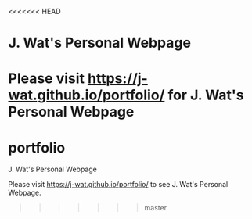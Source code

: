 <<<<<<< HEAD
# J. Wat's Personal Webpage
Please visit https://j-wat.github.io/portfolio/ for J. Wat's Personal Webpage
=======
# portfolio
J. Wat's Personal Webpage

Please visit https://j-wat.github.io/portfolio/ to see J. Wat's Personal Webpage.
>>>>>>> master

